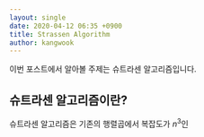 ```yaml
---
layout: single
date: 2020-04-12 06:35 +0900
title: Strassen Algorithm
author: kangwook
---
```


이번 포스트에서 알아볼 주제는 슈트라센 알고리즘입니다.

## 슈트라센 알고리즘이란?

슈트라센 알고리즘은 기존의 행렬곱에서 복잡도가 $n^3$인



 

